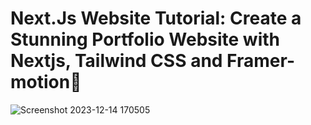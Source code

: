  # Next.Js Website Tutorial: Create a Stunning Portfolio Website with Nextjs, Tailwind CSS and Framer-motion🌟
    
![Screenshot 2023-12-14 170505](https://github.com/TruongTanNghia/Build-My-Profile-NextJs/assets/92427686/7391213c-44e1-406a-bf6e-50683c0b12e1) 
  
